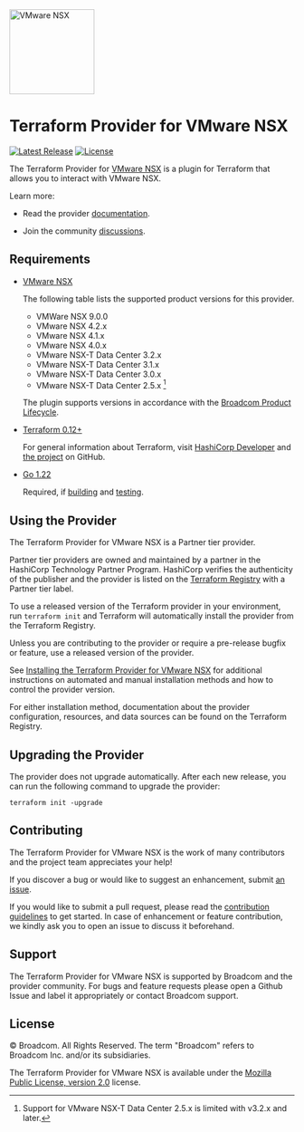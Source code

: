 <!--
© Broadcom. All Rights Reserved.
The term "Broadcom" refers to Broadcom Inc. and/or its subsidiaries.
SPDX-License-Identifier: MPL-2.0
-->

<!-- markdownlint-disable first-line-h1 no-inline-html -->

<img src="docs/images/icon-color.svg" alt="VMware NSX" width="150">

# Terraform Provider for VMware NSX

[![Latest Release](https://img.shields.io/github/v/tag/vmware/terraform-provider-nsxt?label=latest%20release&style=for-the-badge)](https://github.com/vmware/terraform-provider-nsxt/releases/latest) [![License](https://img.shields.io/github/license/vmware/terraform-provider-nsxt.svg?style=for-the-badge)](LICENSE)

The Terraform Provider for [VMware NSX][product-documentation] is a plugin for Terraform that allows you to interact with VMware NSX.

Learn more:

- Read the provider [documentation][provider-documentation].

- Join the community [discussions][provider-discussions].

## Requirements

- [VMware NSX][product-documentation]

  The following table lists the supported product versions for this provider.

  - VMWare NSX 9.0.0
  - VMware NSX 4.2.x
  - VMware NSX 4.1.x
  - VMware NSX 4.0.x
  - VMware NSX-T Data Center 3.2.x
  - VMware NSX-T Data Center 3.1.x
  - VMware NSX-T Data Center 3.0.x
  - VMware NSX-T Data Center 2.5.x [^1]

  [^1]: Support for VMware NSX-T Data Center 2.5.x is limited with v3.2.x and later.

  The plugin supports versions in accordance with the [Broadcom Product Lifecycle][product-lifecycle].

- [Terraform 0.12+][terraform-install]

  For general information about Terraform, visit [HashiCorp Developer][terraform-install] and [the project][terraform-github] on GitHub.

- [Go 1.22][golang-install]

  Required, if [building][provider-build] and [testing][provider-test].

## Using the Provider

The Terraform Provider for VMware NSX is a Partner tier provider.

Partner tier providers are owned and maintained by a partner in the HashiCorp Technology Partner Program. HashiCorp verifies the authenticity of the publisher and the provider is listed on the [Terraform Registry][terraform-registry] with a Partner tier label.

To use a released version of the Terraform provider in your environment, run `terraform init` and Terraform will automatically install the provider from the Terraform Registry.

Unless you are contributing to the provider or require a pre-release bugfix or feature, use a
released version of the provider.

See [Installing the Terraform Provider for VMware NSX][provider-install] for additional instructions on automated and manual installation methods and how to control the provider version.

For either installation method, documentation about the provider configuration, resources, and data sources can be found on the Terraform Registry.

## Upgrading the Provider

The provider does not upgrade automatically. After each new release, you can run the following command to upgrade the provider:

```shell
terraform init -upgrade
```

## Contributing

The Terraform Provider for VMware NSX is the work of many contributors and the project team appreciates your help!

If you discover a bug or would like to suggest an enhancement, submit [an issue][provider-issues].

If you would like to submit a pull request, please read the [contribution guidelines][provider-contributing] to get started. In case of enhancement or feature contribution, we kindly ask you to open an issue to discuss it beforehand.

## Support

The Terraform Provider for VMware NSX is supported by Broadcom and the provider community. For bugs and feature requests please open a Github Issue and label it appropriately or contact Broadcom support.

## License

© Broadcom. All Rights Reserved.
The term "Broadcom" refers to Broadcom Inc. and/or its subsidiaries.

The Terraform Provider for VMware NSX is available under the [Mozilla Public License, version 2.0][provider-license] license.

[golang-install]: https://golang.org/doc/install
[product-documentation]: https://docs.vmware.com/en/VMware-NSX/index.html
[product-lifecycle]: https://support.broadcom.com/group/ecx/productlifecycle
[provider-contributing]: CONTRIBUTING.md
[provider-discussions]: https://github.com/vmware/terraform-provider-nsxt/discussions
[provider-documentation]: https://registry.terraform.io/providers/vmware/nsxt/latest/docs
[provider-build]: docs/build.md
[provider-install]: docs/install.md
[provider-test]: docs/test.md
[provider-issues]: https://github.com/vmware/terraform-provider-nsxt/issues/new/choose
[provider-license]: LICENSE
[terraform-github]: https://github.com/hashicorp/terraform
[terraform-install]: https://developer.hashicorp.com/terraform/install
[terraform-registry]: https://registry.terraform.io
